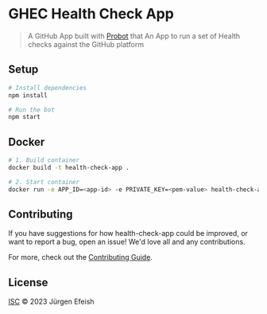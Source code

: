 

# GHEC Health Check App

> A GitHub App built with [Probot](https://github.com/probot/probot) that An App to run a set of Health checks against the GitHub platform

## Setup

```sh
# Install dependencies
npm install

# Run the bot
npm start
```

## Docker

```sh
# 1. Build container
docker build -t health-check-app .

# 2. Start container
docker run -e APP_ID=<app-id> -e PRIVATE_KEY=<pem-value> health-check-app
```

## Contributing

If you have suggestions for how health-check-app could be improved, or want to report a bug, open an issue! We'd love all and any contributions.

For more, check out the [Contributing Guide](CONTRIBUTING.md).

## License

[ISC](LICENSE) © 2023 Jürgen Efeish
